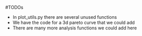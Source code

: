 #TODOs

* In plot_utils.py there are several unused functions
* We have the code for a 3d pareto curve that we could add
* There are many more analysis functions we could add here
